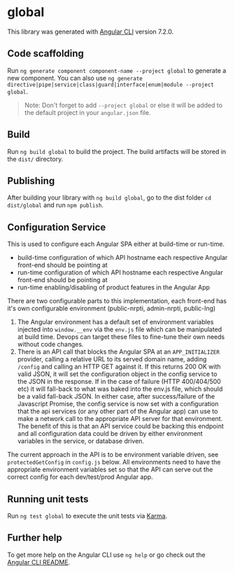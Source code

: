 # global

This library was generated with [Angular CLI](https://github.com/angular/angular-cli) version 7.2.0.

## Code scaffolding

Run `ng generate component component-name --project global` to generate a new component. You can also use `ng generate directive|pipe|service|class|guard|interface|enum|module --project global`.
> Note: Don't forget to add `--project global` or else it will be added to the default project in your `angular.json` file.

## Build

Run `ng build global` to build the project. The build artifacts will be stored in the `dist/` directory.

## Publishing

After building your library with `ng build global`, go to the dist folder `cd dist/global` and run `npm publish`.

## Configuration Service

This is used to configure each Angular SPA either at build-time or run-time.

- build-time configuration of which API hostname each respective Angular front-end should be pointing at
- run-time configuration of which API hostname each respective Angular front-end should be pointing at
- run-time enabling/disabling of product features in the Angular App

There are two configurable parts to this implementation, each front-end has it's own configurable environment (public-nrpti, admin-nrpti, public-lng)

1. The Angular environment has a default set of environment variables injected into `window.__env` via the `env.js` file which can be manipulated at build time.  Devops can target these files to fine-tune their own needs without code changes.
2. There is an API call that blocks the Angular SPA at an `APP_INITIALIZER` provider, calling a relative URL to its served domain name, adding `/config` and calling an HTTP GET against it.  If this returns 200 OK with valid JSON, it will set the configuration object in the config service to the JSON in the response.  If in the case of failure (HTTP 400/404/500 etc) it will fall-back to what was baked into the env.js file, which should be a valid fall-back JSON.  In either case, after success/failure of the Javascript Promise, the config service is now set with a configuration that the api services (or any other part of the Angular app) can use to make a network call to the appropriate API server for that environment.  The benefit of this is that an API service could be backing this endpoint and all configuration data could be driven by either environment variables in the service, or database driven.

The current approach in the API is to be environment variable driven, see `protectedGetConfig` in `config.js` below.  All environments need to have the appropriate environment variables set so that the API can serve out the correct config for each dev/test/prod Angular app.

## Running unit tests

Run `ng test global` to execute the unit tests via [Karma](https://karma-runner.github.io).

## Further help

To get more help on the Angular CLI use `ng help` or go check out the [Angular CLI README](https://github.com/angular/angular-cli/blob/master/README.md).
